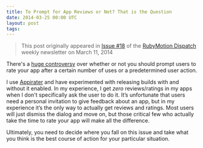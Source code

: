 ```yaml
---
title: To Prompt for App Reviews or Not? That is the Question
date: 2014-03-25 00:00 UTC
layout: post
tags:
---
```


> This post originally appeared in [Issue #18](http://rubymotiondispatch.com/issues/2014/issue-18/) of the [RubyMotion Dispatch](http://rubymotiondispatch.com/) weekly newsletter on March 11, 2014

There's a [huge controversy](http://www.marco.org/2013/12/14/rate-this-app) over whether or not you should prompt users to rate your app after a certain number of uses or a predetermined user action.

I use [Appirater](https://github.com/arashpayan/appirater) and have experimented with releasing builds with and without it enabled. In my experience, I get _zero_ reviews/ratings in my apps when I don't specifically ask the user to do it. It’s unfortunate that users need a personal invitation to give feedback about an app, but in my experience it’s the only way to actually get reviews and ratings. Most users will just dismiss the dialog and move on, but those critical few who actually take the time to rate your app will make all the difference.

Ultimately, you need to decide where you fall on this issue and take what you think is the best course of action for your particular situation.
